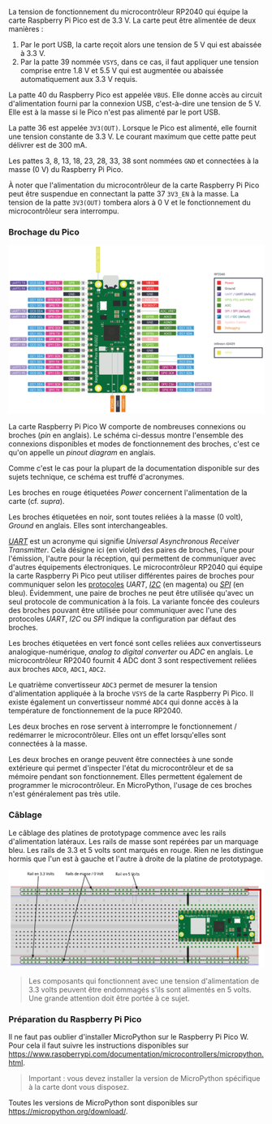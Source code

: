 La tension de fonctionnement du microcontrôleur RP2040 qui équipe la carte Raspberry Pi Pico est de 3.3 V. La carte peut être alimentée de
deux manières : 

1. Par le port USB, la carte reçoit alors une tension de 5 V qui est abaissée à 3.3 V.
2. Par la patte 39 nommée `VSYS`, dans ce cas, il faut appliquer une tension comprise entre 1.8 V
et 5.5 V qui est augmentée ou abaissée automatiquement aux 3.3 V requis. 

La patte 40 du Raspberry Pico est appelée `VBUS`. Elle donne accès au circuit d'alimentation fourni 
par la connexion USB, c'est-à-dire une tension de 5 V. Elle est à la masse si le Pico n'est pas
alimenté par le port USB.

La patte 36 est appelée `3V3(OUT)`. Lorsque le Pico est alimenté, elle fournit une tension constante
de 3.3 V.
Le courant maximum que cette patte peut délivrer est de 300 mA.

Les pattes 3, 8, 13, 18, 23, 28, 33, 38 sont nommées `GND` et connectées à la masse (0 V) du Raspberry
Pi Pico.

À noter que l'alimentation du microcontrôleur de la carte Raspberry Pi Pico peut être
suspendue en connectant la patte 37 `3V3_EN` à la masse. La tension de la patte `3V3(OUT)`
tombera alors à 0 V et le fonctionnement du microcontrôleur sera interrompu.

### Brochage du Pico

![identification des broches du Raspberry Pi Pico](..%2FImages%2Fpicow-pinout_wbg.svg)

La carte Raspberry Pi Pico W comporte de nombreuses connexions ou broches (_pin_ en anglais).
Le schéma ci-dessus montre l'ensemble des connexions disponibles et modes de fonctionnement des
broches, c'est ce qu'on appelle un _pinout diagram_ en anglais.

Comme c'est le cas pour la plupart de la documentation disponible sur des sujets 
technique, ce schéma est truffé d'acronymes.

Les broches en rouge étiquetées _Power_ concernent l'alimentation de la carte (cf. _supra_).

Les broches étiquetées en noir, sont toutes reliées à la masse (0 volt), _Ground_ en anglais.
Elles sont interchangeables.
 
[_UART_](https://fr.wikipedia.org/wiki/UART) est un acronyme qui signifie _Universal Asynchronous Receiver Transmitter_.
Cela désigne ici (en violet) des paires de broches, l'une pour l'émission,
l'autre pour la réception, qui permettent de communiquer avec d'autres équipements
électroniques.
Le microcontrôleur RP2040 qui équipe la carte Raspberry Pi Pico peut utiliser
différentes paires de broches pour communiquer selon les
[protocoles](https://fr.wikipedia.org/wiki/Protocole_de_communication) _UART_,
[_I2C_](https://fr.wikipedia.org/wiki/I2C) (en magenta) 
ou [_SPI_](https://fr.wikipedia.org/wiki/Serial_Peripheral_Interface) (en bleu). 
Évidemment, une paire de broches ne peut être utilisée qu'avec un seul protocole 
de communication à la fois.
La variante foncée des couleurs des broches pouvant être utilisée pour communiquer
avec l'une des protocoles _UART_, _I2C_ ou _SPI_ indique la configuration par défaut
des broches.

Les broches étiquetées en vert foncé sont celles reliées aux convertisseurs
analogique-numérique, _analog to digital converter_ ou _ADC_ en anglais.
Le microcontrôleur RP2040 fournit 4 ADC dont 3 sont respectivement reliées aux
broches `ADC0`, `ADC1`, `ADC2`.

Le quatrième convertisseur `ADC3` permet de mesurer la tension d'alimentation
appliquée à la broche `VSYS` de la carte Raspberry Pi Pico.
Il existe également un convertisseur nommé `ADC4` qui donne accès à la
température de fonctionnement de la puce RP2040.

Les deux broches en rose servent à interrompre le fonctionnement / redémarrer
le microcontrôleur. Elles ont un effet lorsqu'elles sont connectées à la masse.

Les deux broches en orange peuvent être connectées à une sonde extérieure qui
permet d'inspecter l'état du microcontrôleur et de sa mémoire pendant son
fonctionnement. Elles permettent également de programmer le microcontrôleur.
En MicroPython, l'usage de ces broches n'est généralement pas très utile.

### Câblage

Le câblage des platines de prototypage commence avec les rails d'alimentation 
latéraux. Les rails de masse sont repérées par un marquage bleu.
Les rails de 3.3 et 5 volts sont marqués en rouge. Rien ne les distingue hormis que l'un
est à gauche et l'autre à droite de la platine de prototypage.

![câblage de l'alimentation d'une platine de prototypage à partir d'un Rasperry Pi Pico](Base_wbg.svg)

> Les composants qui fonctionnent avec une tension d'alimentation de 3.3 volts
> peuvent être endommagés s'ils sont alimentés en 5 volts. Une grande attention doit être
> portée à ce sujet.

### Préparation du Raspberry Pi Pico

Il ne faut pas oublier d'installer MicroPython sur le Raspberry Pi Pico W.
Pour cela il faut suivre les instructions disponibles sur
https://www.raspberrypi.com/documentation/microcontrollers/micropython.html.

> Important : vous devez installer la version de MicroPython spécifique à la carte 
> dont vous disposez.

Toutes les versions de MicroPython sont disponibles sur https://micropython.org/download/.

